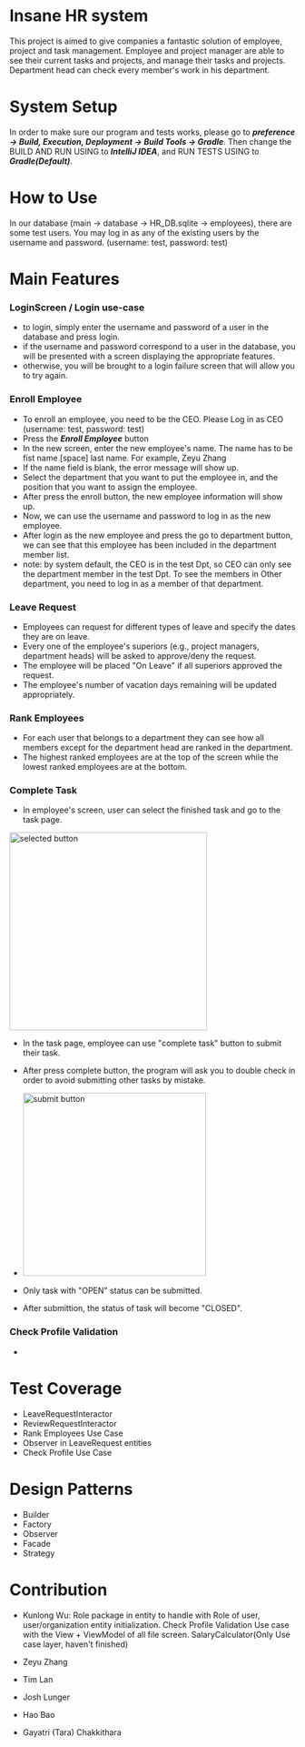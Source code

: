# Insane HR system

This project is aimed to give companies a fantastic solution of employee, project and task management. Employee and project manager are able to see their current tasks and projects, and manage their tasks and projects. Department head can check every member's work in his department. 

# System Setup

In order to make sure our program and tests works, please go to ***preference -> Build, Execution, Deployment -> Build Tools -> Gradle***.
Then change the BUILD AND RUN USING to ***IntelliJ IDEA***, and RUN TESTS USING to ***Gradle(Default)***.


# How to Use

In our database (main -> database -> HR_DB.sqlite -> employees), there are some test users. 
You may log in as any of the existing users by the username and password. (username: test, password: test)

# Main Features

### LoginScreen / Login use-case
  - to login, simply enter the username and password of a user in the database and press login.
  - if the username and password correspond to a user in the database, you will be presented with a screen displaying the appropriate features.
  - otherwise, you will be brought to a login failure screen that will allow you to try again.

### Enroll Employee
  - To enroll an employee, you need to be the CEO. Please Log in as CEO (username: test, password: test)
  - Press the ***Enroll Employee*** button
  - In the new screen, enter the new employee's name. The name has to be fist name [space] last name. For example, Zeyu Zhang
  - If the name field is blank, the error message will show up.
  - Select the department that you want to put the employee in, and the position that you want to assign the employee.
  - After press the enroll button, the new employee information will show up.
  - Now, we can use the username and password to log in as the new employee.
  - After login as the new employee and press the go to department button, we can see that this employee has been included in the department member list.
  - note: by system default, the CEO is in the test Dpt, so CEO can only see the department member in the test Dpt. To see the members in Other department, you need to log in as a member of that department. 

### Leave Request
- Employees can request for different types of leave and specify the dates they are on leave.
- Every one of the employee's superiors (e.g., project managers, department heads) will be asked to approve/deny the request.
- The employee will be placed "On Leave" if all superiors approved the request.
- The employee's number of vacation days remaining will be updated appropriately.

### Rank Employees
- For each user that belongs to a department they can see how all members except for the department head are ranked in the department. 
- The highest ranked employees are at the top of the screen while the lowest ranked employees are at the bottom.

### Complete Task
- In employee's screen, user can select the finished task and go to the task page.
<img width="348" alt="selected button" src="https://user-images.githubusercontent.com/98726309/206615126-ec191ff2-123f-435e-aaa5-fc1ac216371b.png">

- In the task page, employee can use "complete task" button to submit their task.

- After press complete button, the program will ask you to double check in order to avoid submitting other tasks by mistake.
- <img width="322" alt="submit button" src="https://user-images.githubusercontent.com/98726309/206615561-6ca2e178-b5b7-4f1c-9018-af10f47f0113.png">

- Only task with "OPEN" status can be submitted.

- After submittion, the status of task will become "CLOSED".

### Check Profile Validation
- 

# Test Coverage

-  LeaveRequestInteractor
-  ReviewRequestInteractor
-  Rank Employees Use Case
-  Observer in LeaveRequest entities
-  Check Profile Use Case


# Design Patterns

-  Builder
-  Factory
-  Observer
-  Facade
-  Strategy

# Contribution

-  Kunlong Wu: Role package in entity to handle with Role of user, user/organization entity initialization. Check Profile Validation Use case with the View + ViewModel of all file screen. SalaryCalculator(Only Use case layer, haven't finished)

-  Zeyu Zhang
-  Tim Lan
-  Josh Lunger
-  Hao Bao
-  Gayatri (Tara) Chakkithara

